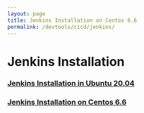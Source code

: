 ```yaml
---
layout: page
title: Jenkins Installation on Centos 6.6
permalink: /devtools/cicd/jenkins/
---
```


# Jenkins Installation

### [Jenkins Installation in Ubuntu 20.04](/devtools/cicd/jenkins/install/ubuntu/20.04/)

### [Jenkins Installation on Centos 6.6](/devtools/cicd/jenkins/install/centos/6/)
